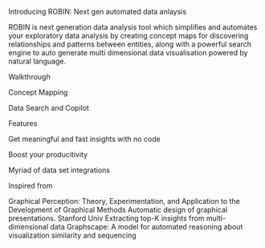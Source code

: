 Introducing ROBIN: Next gen automated data anlaysis 

ROBIN is next generation data analysis tool which simplifies and automates your exploratory data analysis by creating concept maps 
for discovering relationships and patterns between entities, along with a powerful search engine to auto generate multi dimensional
data visualisation powered by natural language.

Walkthrough

Concept Mapping

Data Search and Copilot

Features

Get meaningful and fast insights with no code

Boost your producitivity 

Myriad of data set integrations


Inspired from

 Graphical Perception: Theory, Experimentation, and Application to the Development of Graphical Methods
 Automatic design of graphical presentations. Stanford Univ
 Extracting top-K insights from multi-dimensional data
 Graphscape: A model for automated reasoning about visualization similarity and sequencing

 
